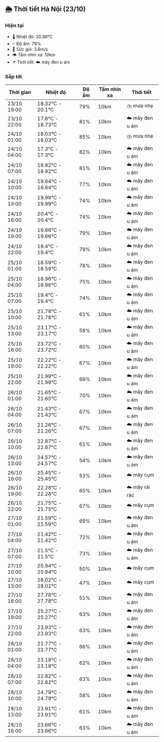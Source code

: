 ## 🌦️ Thời tiết Hà Nội (23/10)

### Hiện tại

- 🌡️ Nhiệt độ: 20.99℃
- 💦 Độ ẩm: 79%
- 💨 Sức gió: 3.6m/s
- 👁️ Tầm nhìn xa: 10km
- ☂️ Thời tiết: ☁️ mây đen u ám

### Sắp tới

| Thời gian | Nhiệt độ | Độ ẩm | Tầm nhìn xa | Thời tiết |
| --- | --- | --- | --- | --- |
| 23/10 19:00 | 18.32℃ - 20.1℃ | 79% | 10km | ⛈️ mưa nhẹ |
| 23/10 22:00 | 17.6℃ - 18.73℃ | 81% | 10km | ☁️ mây đen u ám |
| 24/10 01:00 | 18.03℃ - 18.03℃ | 85% | 10km | ⛈️ mưa nhẹ |
| 24/10 04:00 | 17.3℃ - 17.3℃ | 82% | 10km | ☁️ mây đen u ám |
| 24/10 07:00 | 18.92℃ - 18.92℃ | 81% | 10km | ☁️ mây đen u ám |
| 24/10 10:00 | 19.64℃ - 19.64℃ | 77% | 10km | ☁️ mây đen u ám |
| 24/10 13:00 | 19.99℃ - 19.99℃ | 74% | 10km | ☁️ mây đen u ám |
| 24/10 16:00 | 20.4℃ - 20.4℃ | 74% | 10km | ☁️ mây đen u ám |
| 24/10 19:00 | 19.66℃ - 19.66℃ | 79% | 10km | ☁️ mây đen u ám |
| 24/10 22:00 | 19.4℃ - 19.4℃ | 79% | 10km | ☁️ mây đen u ám |
| 25/10 01:00 | 18.59℃ - 18.59℃ | 78% | 10km | ☁️ mây đen u ám |
| 25/10 04:00 | 18.96℃ - 18.96℃ | 75% | 10km | ☁️ mây đen u ám |
| 25/10 07:00 | 19.4℃ - 19.4℃ | 74% | 10km | ☁️ mây đen u ám |
| 25/10 10:00 | 21.78℃ - 21.78℃ | 61% | 10km | ☁️ mây đen u ám |
| 25/10 13:00 | 23.17℃ - 23.17℃ | 58% | 10km | ☁️ mây đen u ám |
| 25/10 16:00 | 23.72℃ - 23.72℃ | 60% | 10km | ☁️ mây đen u ám |
| 25/10 19:00 | 22.22℃ - 22.22℃ | 67% | 10km | ☁️ mây đen u ám |
| 25/10 22:00 | 21.99℃ - 21.99℃ | 69% | 10km | ☁️ mây đen u ám |
| 26/10 01:00 | 21.65℃ - 21.65℃ | 70% | 10km | ☁️ mây đen u ám |
| 26/10 04:00 | 21.43℃ - 21.43℃ | 67% | 10km | ☁️ mây đen u ám |
| 26/10 07:00 | 21.26℃ - 21.26℃ | 67% | 10km | ☁️ mây đen u ám |
| 26/10 10:00 | 22.87℃ - 22.87℃ | 61% | 10km | ☁️ mây đen u ám |
| 26/10 13:00 | 24.57℃ - 24.57℃ | 54% | 10km | ☁️ mây đen u ám |
| 26/10 16:00 | 25.45℃ - 25.45℃ | 53% | 10km | ☁️ mây cụm |
| 26/10 19:00 | 22.28℃ - 22.28℃ | 65% | 10km | ☁️ mây rải rác |
| 26/10 22:00 | 21.75℃ - 21.75℃ | 67% | 10km | ☁️ mây cụm |
| 27/10 01:00 | 21.59℃ - 21.59℃ | 69% | 10km | ☁️ mây đen u ám |
| 27/10 04:00 | 21.42℃ - 21.42℃ | 72% | 10km | ☁️ mây đen u ám |
| 27/10 07:00 | 21.5℃ - 21.5℃ | 73% | 10km | ☁️ mây đen u ám |
| 27/10 10:00 | 25.94℃ - 25.94℃ | 50% | 10km | ☁️ mây cụm |
| 27/10 13:00 | 28.02℃ - 28.02℃ | 47% | 10km | ☁️ mây cụm |
| 27/10 16:00 | 27.78℃ - 27.78℃ | 51% | 10km | ☁️ mây đen u ám |
| 27/10 19:00 | 25.27℃ - 25.27℃ | 63% | 10km | ☁️ mây đen u ám |
| 27/10 22:00 | 23.93℃ - 23.93℃ | 63% | 10km | ☁️ mây đen u ám |
| 28/10 01:00 | 22.77℃ - 22.77℃ | 66% | 10km | ☁️ mây đen u ám |
| 28/10 04:00 | 23.18℃ - 23.18℃ | 62% | 10km | ☁️ mây đen u ám |
| 28/10 07:00 | 22.82℃ - 22.82℃ | 63% | 10km | ☁️ mây đen u ám |
| 28/10 10:00 | 24.79℃ - 24.79℃ | 58% | 10km | ☁️ mây đen u ám |
| 28/10 13:00 | 23.91℃ - 23.91℃ | 61% | 10km | ☁️ mây đen u ám |
| 28/10 16:00 | 23.66℃ - 23.66℃ | 63% | 10km | ☁️ mây đen u ám |
